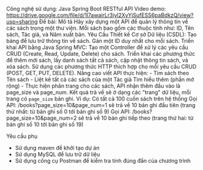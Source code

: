 Công nghệ sử dụng: Java Spring Boot RESTful API
Video demo: https://drive.google.com/file/d/1l7awairLr3iyl2XyYjSufESS6paBdkzQ/view?usp=sharing
Đề bài:
Mô tả
Hãy xây dựng một API để quản lý thông tin về các sách trong một thư viện. Mỗi sách bao gồm các thuộc tính như: ID, Tên sách, Tác giả, và Năm xuất bản.
Yêu Cầu
    Thiết kế Cơ sở Dữ liệu (CSDL):
        Tạo bảng để lưu trữ thông tin về sách.
        Gán một ID duy nhất cho mỗi sách.
    Triển khai API bằng Java Spring MVC:
        Tạo một Controller để xử lý các yêu cầu CRUD (Create, Read, Update, Delete) cho sách.
        Triển khai các phương thức để thêm mới sách, lấy danh sách tất cả sách, cập nhật thông tin sách, và xóa sách.
        Sử dụng các phương thức HTTP thích hợp cho mỗi yêu cầu CRUD (POST, GET, PUT, DELETE).
Nâng cao
    viết API thực hiện:
        - Tìm sách theo Tên sách
        - Liệt kê tất cả các sách của một Tác giả
Tìm hiểu thêm (phần mở rộng)
       - Thực hiện phân trang cho các sách, API nhận thêm đầu vào là page_size và page_num. Kết quả trả về sẽ ở dạng các "trang" dữ liệu, mỗi trang có `page_size` bản ghi.
          Ví dụ:
                 Có tất cả 100 cuốn sách trên hệ thống
                 Gọi API: /books?page_size=10&page_num=1 sẽ trả về 10 bản ghi đầu tiên (trang thứ nhất: từ bản ghi số 0 tới bản ghi số 9)
                 Gọi API: /books?page_size=10&page_num=2 sẽ trả về 10 bản ghi tiếp theo (trang thứ hai: từ bản ghi số 10 tới bản ghi số 19)

Yêu cầu phụ
- Sử dụng maven để khởi tạo dự án
- Sử dụng MySQL để lưu trữ dữ liệu
- Sử dụng công cụ Postman để kiểm tra tính đúng đắn của chương trình

